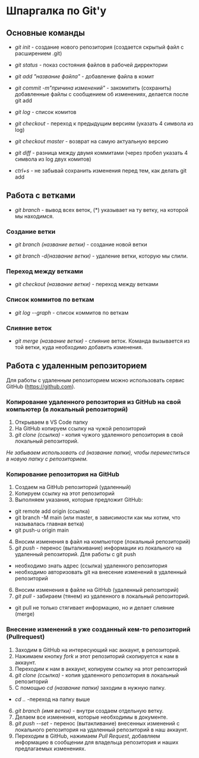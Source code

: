 # Шпаргалка по Git'у

## Основные команды

* *git init* - создание нового репозитория (создается скрытый файл с расширением .git)

* *git status* - показ состояния файлов в рабочей дирректории

* *git add "название файла"* - добавление файла в комит

* *git commit -m"причина изменений"* - закомитить (сохранить) добавленные файлы с сообщением об изменениях, делается после git add

* *git log* - список комитов

* *git checkout* - переход к предыдущим версиям (указать 4 символа из log)

* *git checkout master* - возврат на самую актуальную версию

* *git diff* - разница между двумя коммитами (через пробел указать 4 символа из log двух комитов)

* *ctrl+s* - не забывай сохранить изменения перед тем, как делать git add

## Работа с ветками

* *git branch* - вывод всех веток, (*) указывает на ту ветку, на которой мы находимся.

### Создание ветки

* *git branch (название ветки)* - создание новой ветки

* *git branch -d(название ветки)* - удаление ветки, которую мы слили.

### Переход между ветками

* *git checkout (название ветки)* - переход между ветками

### Список коммитов по веткам

* *git log --graph* - список коммитов по веткам

### Слияние веток

* *git merge (название ветки)* - слияние веток. Команда вызывается из той ветки, куда необходимо добавить изменения.

## Работа с удаленным репозиторием

Для работы с удаленным репозиторием можно использовать сервис GitHub (https://github.com).

### Копирование удаленного репозитория из GitHub на свой компьютер (в локальный репозиторий)

1. Открываем в VS Code папку
2. На GitHub копируем ссылку на чужой репозиторий
3. *git clone (ссылка)* - копия чужого удаленного репозитория в свой локальный репозиторий.

*Не забываем использовать cd (название папки), чтобы переместиться в новую папку с репозиторием.*

### Копирование репозитория на GitHub

1. Создаем на GitHub репозиторий (удаленный)
2. Копируем ссылку на этот репозиторий
3. Выполняем указания, которые предложит GitHub:
* git remote add origin (ссылка)
* git branch -M main (или master, в зависимости как мы хотим, что называлась главная ветка)
* git push-u origin main
4. Вносим изменения в файл на компьюторе (локальный репозиторий)
5. *git push* - перенос (выталкивание) информации из локального на удаленный репозиторий.
Для работы с git push
* необходимо знать адрес (ссылка) удаленного репозитория
* необходимо авторизовать git на внесение изменений в удаленный репозиторий
6. Вносим изменения в файле на GitHub (удаленный репозиторий)
7. *git pull* - забираем (тянем) из удаленного в локальный репозиторий.
* git pull не только стягивает информацию, но и делает слияние (merge)

### Внесение изменений в уже созданный кем-то репозиторий (Pullrequest)

1. Заходим в GitHub на интересующий нас аккаунт, в репозиторий.
2. Нажимаем кнопку *fork* и этот репозиторий скопируется к нам в аккаунт.
3. Переходим к нам в аккаунт, копируем ссылку на этот репозиторий
4. *git clone (ссылка)* - копия удаленного репозитория в локальный репозиторий
5. С помощью *cd (название папки)* заходим в нужную папку.
* *cd ..* -переход на папку выше
6. *git branch (имя ветки)* - внутри создаем отдельную ветку. 
7. Делаем все изменения, которые необходимы в документе.
8. *git push --set* - перенос (вытакливание) внесенных изменений с локального репозитория на удаленный репозиторий в наш аккаунт.
9. Переходим в GitHub, нажимаем *Pull Request*, добавляем информацию в сообщении для владельца репозитория и наших предлагаемых изменениях.
